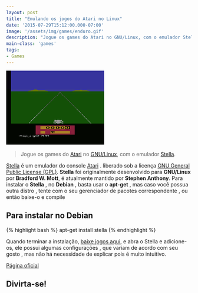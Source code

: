 ```yaml
---
layout: post
title: "Emulando os jogos do Atari no Linux"
date: '2015-07-29T15:12:00.000-07:00'
image: '/assets/img/games/enduro.gif'
description: "Jogue os games do Atari no GNU/Linux, com o emulador Stella."
main-class: 'games'
tags:
- Games
---
```

![Emulando os jogos do Atari no Linux](/assets/img/games/enduro.gif "Emulando os jogos do Atari no Linux")

> Jogue os games do [Atari](https://www.atari.com/) no [GNU/Linux](http://terminalroot.com.br/2016/05/porque-eu-nao-uso-linux.html), com o emulador [Stella](http://stella.sourceforge.net/).

[Stella](http://stella.sourceforge.net/) é um emulador do console [Atari](https://www.atari.com/) . liberado sob a licença [GNU General Public License (GPL)](https://www.gnu.org/licenses/gpl-howto.pt-br.html). __Stella__ foi originalmente desenvolvido para __GNU/Linux__ por __Bradford W. Mott__, é atualmente mantido por __Stephen Anthony__.
Para instalar o __Stella__ , no __Debian__ , basta usar o __apt-get__ , mas caso você possua outra distro , tente com o seu gerenciador de pacotes correspondente , ou então baixe-o e compile

## Para instalar no Debian

{% highlight bash %}
apt-get install stella
{% endhighlight %} 


Quando terminar a instalação, [baixe jogos aqui](http://www.freeroms.com/atari_roms_most_votes.ht), e abra o Stella e adicione-os, ele possui algumas configurações , que variam de acordo com seu gosto , mas não há necessidade de explicar pois é muito intuitivo.

[Página oficial](http://stella.sourceforge.net/)

## Divirta-se!
